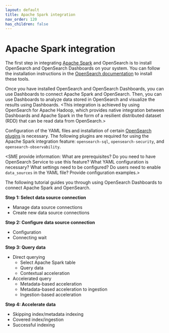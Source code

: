 ```yaml
---
layout: default
title: Apache Spark integration
nav_order: 120
has_children: false
---
```


# Apache Spark integration

The first step in integrating [Apache Spark](https://spark.apache.org/) and OpenSearch is to install OpenSearch and OpenSearch Dashboards on your system. You can follow the installation instructions in the [OpenSearch documentation]({{site.url}}{{site.baseurl}}/install-and-configure/index/) to install these tools.

Once you have installed OpenSearch and OpenSearch Dashboards, you can use Dashboards to connect Apache Spark and OpenSearch. Then, you can use Dashboards to analyze data stored in OpenSearch and visualize the results using Dashboards. <This integration is achieved by using OpenSearch for Apache Hadoop, which provides native integration between Dashboards and Apache Spark in the form of a resilient distributed dataset (RDD) that can be read data from OpenSearch.> 

Configuration of the YAML files and installation of certain [OpenSearch plugins]({{site.url}}{{site.baseurl}}/opensearch-sql/) is necessary. The following plugins are required for using the Apache Spark integration feature: `opensearch-sql`, `opensearch-security`, and `opensearch-observability`. 

<SME provide information: What are prerequisites? Do you need to have OpenSearch Service to use this feature? What YAML configuration is necessary? What settings need to be configured? Do users need to enable `data_sources` in the YAML file? Provide configuration examples.>

The following tutorial guides you through using OpenSearch Dashboards to connect Apache Spark and OpenSearch. 

**Step 1: Select data source connection**

- Manage data source connections
- Create new data source connections

**Step 2: Configure data source connection**

- Configuration
- Connecting wait

**Step 3: Query data**

- Direct querying
    - Select Apache Spark table
    - Query data
    - Contextual acceleration
- Accelerated query
    - Metadata-based acceleration
    - Metadata-based acceleration to ingestion
    - Ingestion-based acceleration

**Step 4: Accelerate data**

- Skipping index/metadata indexing
- Covered index/ingestion
- Successful indexing

